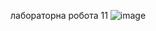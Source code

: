 лабораторна робота 11
![image](https://github.com/DimaLink423/laba_11/assets/148385178/e1d1cdda-11ba-4605-8540-648fb8988b11)
